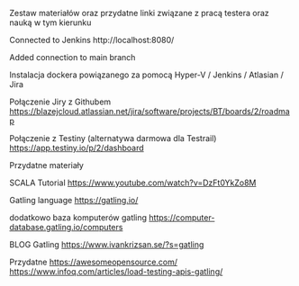 Zestaw materiałów oraz przydatne linki związane z pracą testera oraz nauką w tym kierunku


Connected to Jenkins http://localhost:8080/

Added connection to main branch

Instalacja dockera powiązanego za pomocą Hyper-V / Jenkins / Atlasian / Jira

Połączenie Jiry z Githubem https://blazejcloud.atlassian.net/jira/software/projects/BT/boards/2/roadmap

Połączenie z Testiny (alternatywa darmowa dla Testrail) https://app.testiny.io/p/2/dashboard


Przydatne materiały

SCALA Tutorial https://www.youtube.com/watch?v=DzFt0YkZo8M

Gatling language https://gatling.io/
  
  dodatkowo baza komputerów gatling https://computer-database.gatling.io/computers

BLOG Gatling https://www.ivankrizsan.se/?s=gatling

Przydatne https://awesomeopensource.com/
          https://www.infoq.com/articles/load-testing-apis-gatling/
          
